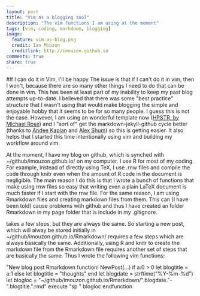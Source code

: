 ```yaml
---
layout: post
title: "Vim as a blogging tool"
description: "The vim functions I am using at the moment"
tags: [vim, coding, markdown, blogging]
image:
  feature: vim-as-blog.png
  credit: Ian Mouzon 
  creditlink: http://imouzon.github.io
comments: true
share: true
---
```


#If I can do it in Vim, I'll be happy
The issue is that if I can't do it in vim, then I won't, 
because there are so many other things I need to do that can be done in vim.
This has been at least part of my inability to keep my past blog attempts up-to-date.
I believed that there was some "best practice" structure that I wasn't using
that would make blogging the simple and enjoyable hobby that it seems to be 
for so many people.
I guess this is not the case. 
However, I am using an wonderful template now ([HPSTR, by Michael Rose](https://mademistakes.com/articles/hpstr-jekyll-theme/))
and I "sort of" get the markdown-jekyll-github cycle better 
(thanks to [Andee Kaplan](http://www.andeekaplan.com) and [Alex Shum](http://www.alshum.com))
so this is getting easier.
It also helps that I started this time intentionally using vim and building my 
workflow around vim.

At the moment, I have my blog on github, which is synched with
~/github/imouzon.github.io/ on my computer.
I use R for most of my coding. 
For example, instead of directly using TeX, 
I use .rnw files and compile the code through knitr even when the amount of 
R code in the document is negligible.
The main reason I do this is that I wrote a bunch of functions that make
using rnw files so easy that writing even a plain LaTeX document 
is much faster if I start with the rnw file.
For the same reason, I am using Rmarkdown files and creating 
markdown files from them. This can (I have been told) cause problems
with github and thus I have created an folder Rmarkdown in my page folder that
is include in my .gitignore. 

takes a few steps, but they are always the same. 
So starting a new post, which will alway be stored initially in ~/github/imouzon.github.io/Rmarkdown/ requires
a few steps which are always basically the same.
Additionally, 
using R and knitr to create the markdown file from the Rmarkdown file
requires another set of steps that are basically the same.
Thus I wrote the following vim functions:

   
   "New blog post Rmarkdown
   function! NewPost(...)
      if a:0 > 0
         let blogtitle = a:1
      else
         let blogtitle = "thoughts"
      end
      let blogdate = strftime("%Y-%m-%d")
      let blogloc = "~/github/imouzon.github.io/Rmarkdown/".blogdate."-".blogtitle.".rmd"
      execute "sp " blogloc
   endfunction
